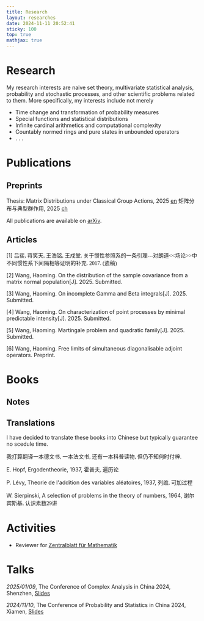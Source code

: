 ```yaml
---
title: Research
layout: researches
date: 2024-11-11 20:52:41
sticky: 100
top: true
mathjax: true
---
```



# Research

My research interests are naive set theory, multivariate statistical analysis, probability and stochastic processes, and other scientific problems related to them. More specifically, my interests include not merely

- Time change and transformation of probability measures
- Special functions and statistical distributions
- Infinite cardinal arithmetics and computational complexity 
- Countably normed rings and pure states in unbounded operators  
- .  .  .  

# Publications

## Preprints

Thesis: Matrix Distributions under Classical Group Actions, 2025 [en](https://arxiv.org/abs/2505.00470) <span style="font-family: 楷体_GB2312;">矩阵分布与典型群作用</span>, 2025 [ch]()


All publications are available on [arXiv](http://arxiv.org/a/wang_h_18).

## Articles

[1] <span style="font-family: 楷体_GB2312;">
吕裴, 蒋笑天, 王浩铭, 王戍堂. 关于惯性参照系的一条引理---对朗道<<场论>>中不同惯性系下间隔相等证明的补充. 2017. (遗稿)
</span>

[2] Wang, Haoming. On the distribution of the sample covariance from a matrix normal population[J]. 2025. Submitted.

[3] Wang, Haoming. On incomplete Gamma and Beta integrals[J]. 2025. Submitted.

[4] Wang, Haoming. On characterization of point processes by minimal predictable intensity[J]. 2025. Submitted.

[5] Wang, Haoming. Martingale problem and quadratic family[J]. 2025. Submitted.

[6] Wang, Haoming. Free limits of simultaneous diagonalisable adjoint operators. Preprint.


# Books

## Notes

## Translations

I have decided to translate these books into Chinese but typically guarantee no scedule time.


<span style="font-family: 楷体_GB2312;">我打算翻译一本德文书, 一本法文书, 还有一本科普读物, 但仍不知何时付梓.</span>

E. Hopf, Ergodentheorie, 1937, <span style="font-family: 楷体_GB2312;">霍普夫, 遍历论</span> 

P. Lévy, Theorie de l'addition des variables aléatoires, 1937, <span style="font-family: 楷体_GB2312;">列维, 可加过程</span> 

W. Sierpinski, A selection of problems in the theory of numbers, 1964, <span style="font-family: 楷体_GB2312;">谢尔宾斯基, 认识素数29讲</span> 

# Activities

- Reviewer for [Zentralblatt für Mathematik](https://zbmath.org/)


# Talks

*2025/01/09*, The Conference of Complex Analysis in China 2024, Shenzhen, [Slides](https://blueairm.github.io/research/pdf/Zonal250109.pdf)

*2024/11/10*, The Conference of Probability and Statistics in China 2024, Xiamen, [Slides](https://blueairm.github.io/research/pdf/Prob241110.pdf)
